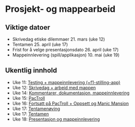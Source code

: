 # Prosjekt- og mappearbeid

## Viktige datoer

- Skrivedag etiske dilemmaer 21. mars (uke 12)
- Tentamen 25. april (uke 17)
- Frist for å velge presentasjonsdato 26. april (uke 17)
- Mappeinnlevering (spill/applikasjon) 10. mai (uke 19)

## Ukentlig innhold

- Uke 11: [Testing + mappeinnlevering (+f1-stilling-app)](./uke11)
- Uke 12: [Skrivedag + arbeid med mappen](./uke12/)
- Uke 14: [Kommentarer, dokumentasjon, mappeinnlevering](./uke14/)
- Uke 15: [PacTroll](./uke15/)
- Uke 16: [Fortsatt på PacTroll + Oppsett og Manic Mansion](./uke16/)
- Uke 17: [Tentamenøving](./uke17/tentamenøving/)
- Uke 17: [Tentamen](../tentamen/)
- Uke 18: [Presentasjon og mappeinnlevering](https://github.com/HenrikS-A/IT2-mappeinnlevering)
